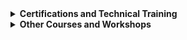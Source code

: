 <details>
<summary><h4 style="display: inline;">Certifications and Technical Training</h4></summary>
	<ul>
		<li><strong>AZ-900:</strong> Microsoft Azure Fundamentals - <em>Expected: 2025</em></li>
		<li><strong>LPIC-1:</strong> Linux Administrator - <em>ACG 2020 </em><a href="../assets/certs/LPIC-1_F2FE9BC58833.pdf" target="_blank">[Certificate]</a></li>
		<li><strong>MS-10997:</strong> Office 365 Administration and Troubleshooting - <em>Intertron Education 2021 </em><a href="../assets/certs/10997.pdf" target="_blank">[Certificate]</a></li>
	</ul>
</details>

<details>
<summary><h4 style="display: inline;">Other Courses and Workshops</h4></summary>
	<ul>
		<li>Teledetección SAR - <em>CONAE 2022</em></li>
		<li>Introducción a la Compatibilidad Electromagnética - <em>IUA 2019</em></li>
		<li>Conceptos Prácticos para el Diseño de un Sitio de Energía Fotovoltaica-Eólica - <em>IUA 2019</em></li>
		<li>Introducción a la Seguridad Informática - <em>IUA 2017</em></li>
		<li>SECOM 2016: Sistemas de Modulación Ortogonales, Soluciones Indoor 3G - <em>UTN FRC 2016</em></li>
		<li>Introducción al Cómputo de Altas Prestaciones (HPC) - <em>IUA 2013</em></li>
		<li>Elementos de Matemática - <em>UNC 2008</em></li>
	</ul>
</details>
